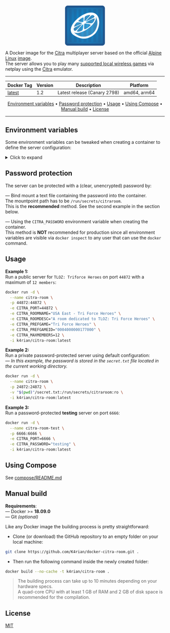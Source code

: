 <p align="center">
 <img alt="docker-citra-room logo" src="https://raw.githubusercontent.com/K4rian/docker-citra-room/assets/icons/logo-docker-citra-room.svg" width="25%" align="center">
</p>

A Docker image for the [Citra][1] multiplayer server based on the official [Alpine Linux][2] [image][3].<br>
The server allows you to play many [supported local wireless games][4] via netplay using the [Citra][1] emulator.

---
<div align="center">

Docker Tag  | Version | Description    | Platform
---         | ---     | ---            | ---
[latest][5] | 1.2     | Latest release (Canary 2798) | amd64, arm64
</div>
<p align="center"><a href="#environment-variables">Environment variables</a> &bull; <a href="#password-protection">Password protection</a> &bull; <a href="#usage">Usage</a> &bull; <a href="#using-compose">Using Compose</a> &bull; <a href="#manual-build">Manual build</a> <!-- &bull; <a href="#see-also">See also</a> --> &bull; <a href="#license">License</a></p>

---
## Environment variables
Some environment variables can be tweaked when creating a container to define the server configuration:

<details>
<summary>Click to expand</summary>

Variable           | Default value               | Description 
---                | ---                         | ---
CITRA_PORT         | 24872                       | Port to listen on (TCP/UDP).
CITRA_ROOMNAME     | Citra Room                  | Name of the room.
CITRA_PREFGAME     | Any                         | Name of the preferred game.
CITRA_MAXMEMBERS   | 4                           | Maximum number of members (2-16).
CITRA_BANLISTFILE  | bannedlist.cbl              | File which Citra will store ban records in.
CITRA_LOGFILE      | citra-room.log              | File path to store the logs.
CITRA_ROOMDESC     |                             | (Optional) Description of the room.
CITRA_PREFGAMEID   | 0                           | (Optional) Preferred game title identifier. You can find the Title ID with the game list of Citra (right-click on a game -> `Properties`).
CITRA_PASSWORD     |                             | (Optional) Room password *(__NOT__ recommended, see the section below)*.
<!---
CITRA_ISPUBLIC     | 0                           | (Optional) Make the room public. Valid User Token and Web API URL are required.
CITRA_TOKEN        |                             | (Optional) The Citra Community user token to use for the room. Required to make the room public.
CITRA_WEBAPIURL    | https://api.citra-emu.org/  | (Optional) URL to the Citra Web API. Required to make the room public.
CITRA_ENABLEMODS   | 0                           | (Optional) Grant the Citra Community Moderators the power to moderate the room.
-->

</details>

## Password protection
The server can be protected with a (clear, unencrypted) password by:  

— Bind mount a text file containing the password into the container.<br>
The mountpoint path has to be `/run/secrets/citraroom`.<br>
This is the __recommended__ method. See the second example in the section below.

— Using the `CITRA_PASSWORD` environment variable when creating the container.<br>
This method is __NOT__ recommended for production since all environment variables are visible via `docker inspect` to any user that can use the `docker` command. 

## Usage
__Example 1:__<br>
Run a public server for `TLOZ: Triforce Heroes` on port `44872` with a maximum of `12 members`:<br>
<!--
— *You need a valid __[Citra Community Token][6]__ to make the server reachable via the public room browser.*
-->
```bash
docker run -d \
  --name citra-room \
  -p 44872:44872 \
  -e CITRA_PORT=44872 \
  -e CITRA_ROOMNAME="USA East - Tri Force Heroes" \
  -e CITRA_ROOMDESC="A room dedicated to TLOZ: Tri Force Heroes" \
  -e CITRA_PREFGAME="Tri Force Heroes" \
  -e CITRA_PREFGAMEID="0004000000177000" \
  -e CITRA_MAXMEMBERS=12 \
  -i k4rian/citra-room:latest
```

__Example 2:__<br>
Run a private password-protected server using default configuration:<br>
— *In this example, the password is stored in the `secret.txt` file located in the current working directory.* 
```bash
docker run -d \
  --name citra-room \
  -p 24872:24872 \
  -v "$(pwd)"/secret.txt:/run/secrets/citraroom:ro \
  -i k4rian/citra-room:latest
```

__Example 3:__<br />
Run a password-protected __testing__ server on port `6666`:<br>
```bash
docker run -d \
  --name citra-room-test \
  -p 6666:6666 \
  -e CITRA_PORT=6666 \
  -e CITRA_PASSWORD="testing" \
  -i k4rian/citra-room:latest
```

## Using Compose
See [compose/README.md][7]

## Manual build
__Requirements__:<br>
— Docker >= __18.09.0__<br>
— Git *(optional)*

Like any Docker image the building process is pretty straightforward: 

- Clone (or download) the GitHub repository to an empty folder on your local machine:
```bash
git clone https://github.com/K4rian/docker-citra-room.git .
```

- Then run the following command inside the newly created folder:
```bash
docker build --no-cache -t k4rian/citra-room .
```
> The building process can take up to 10 minutes depending on your hardware specs. <br>
> A quad-core CPU with at least 1 GB of RAM and 2 GB of disk space is recommended for the compilation.

<!---
## See also
* __[Citra-Room Egg](https://github.com/K4rian/)__ — A custom egg of Citra-Room for the Pterodactyl Panel.
* __[Citra-Room Template](https://github.com/K4rian/)__ — A custom template of Citra-Room ready to deploy from the Portainer Web UI.
--->

## License
[MIT][8]

[1]: https://web.archive.org/web/20240304214217/https://citra-emu.org/ "Citra Project Website (Archive/March 4, 2024)"
[2]: https://www.alpinelinux.org/ "Alpine Linux Official Website"
[3]: https://hub.docker.com/_/alpine "Alpine Linux Docker Image"
[4]: https://en.wikipedia.org/wiki/List_of_Nintendo_3DS_Wi-Fi_Connection_games "List of 3DS Wi-Fi Connection Games"
[5]: https://github.com/K4rian/docker-citra-room/blob/master/Dockerfile "Latest Dockerfile"
<!--
[6]: https://citra-emu.org/wiki/citra-web-service/ "Citra Web Service Page"
-->
[7]: https://github.com/K4rian/docker-citra-room/tree/master/compose "Compose Files"
[8]: https://github.com/K4rian/docker-citra-room/blob/master/LICENSE